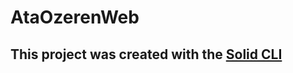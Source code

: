 # AtaOzerenWeb
## This project was created with the [Solid CLI](https://github.com/solidjs-community/solid-cli)
